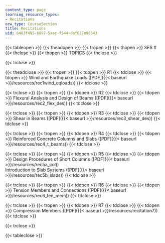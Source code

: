 ```yaml
---
content_type: page
learning_resource_types:
- Recitations
ocw_type: CourseSection
title: Recitations
uid: 6483f495-6897-5aac-f544-daf637e96543
---
```


{{< tableopen >}}
{{< theadopen >}}
{{< tropen >}}
{{< thopen >}}
SES #
{{< thclose >}}
{{< thopen >}}
TOPICS
{{< thclose >}}

{{< trclose >}}

{{< theadclose >}}
{{< tropen >}}
{{< tdopen >}}
R1
{{< tdclose >}}
{{< tdopen >}}
Wind and Earthquake Loads ([PDF]({{< baseurl >}}/resources/rec1wind_eqloads))
{{< tdclose >}}

{{< trclose >}}
{{< tropen >}}
{{< tdopen >}}
R2
{{< tdclose >}}
{{< tdopen >}}
Flexural Analysis and Design of Beams ([PDF]({{< baseurl >}}/resources/rec2_flex_des))
{{< tdclose >}}

{{< trclose >}}
{{< tropen >}}
{{< tdopen >}}
R3
{{< tdclose >}}
{{< tdopen >}}
Shear in Beams ([PDF]({{< baseurl >}}/resources/rec3_shear_des))
{{< tdclose >}}

{{< trclose >}}
{{< tropen >}}
{{< tdopen >}}
R4
{{< tdclose >}}
{{< tdopen >}}
Reinforced Concrete Columns and Slabs ([PDF]({{< baseurl >}}/resources/rec4_t_beams))
{{< tdclose >}}

{{< trclose >}}
{{< tropen >}}
{{< tdopen >}}
R5
{{< tdclose >}}
{{< tdopen >}}
Design Procedures of Short Columns ([PDF]({{< baseurl >}}/resources/rec5a_col))  
Introduction to Slab Systems ([PDF]({{< baseurl >}}/resources/rec5b_slabs))
{{< tdclose >}}

{{< trclose >}}
{{< tropen >}}
{{< tdopen >}}
R6
{{< tdclose >}}
{{< tdopen >}}
Tension Members and Connections ([PDF]({{< baseurl >}}/resources/rec6_ten_mem))
{{< tdclose >}}

{{< trclose >}}
{{< tropen >}}
{{< tdopen >}}
R7
{{< tdclose >}}
{{< tdopen >}}
Compression Members ([PDF]({{< baseurl >}}/resources/recitation7))
{{< tdclose >}}

{{< trclose >}}

{{< tableclose >}}